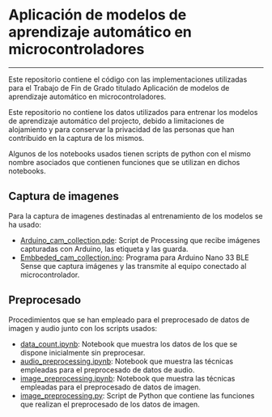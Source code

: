 # Aplicación de modelos de aprendizaje automático en microcontroladores

---
Este repositorio contiene el código con las implementaciones utilizadas para el Trabajo de Fin de Grado titulado
Aplicación de modelos de aprendizaje automático en microcontroladores.

Este repositorio no contiene los datos utilizados para entrenar los modelos de aprendizaje automático del projecto,
debido a limitaciones de alojamiento y para conservar la privacidad de las personas que han contribuido en la captura
de los mismos.

Algunos de los notebooks usados tienen scripts de python con el mismo nombre asociados que contienen funciones que se
utilizan en dichos notebooks.

## Captura de imagenes
Para la captura de imagenes destinadas al entrenamiento de los modelos se ha usado:
- [Arduino_cam_collection.pde](https://github.com/dainelli98/tfg-tinyml/blob/main/image%20capture/Arduino_cam_collection.pde):
  Script de Processing que recibe imágenes capturadas con Arduino, las etiqueta y las guarda.
- [Embbeded_cam_collection.ino](https://github.com/dainelli98/tfg-tinyml/blob/main/image%20capture/Embbeded_cam_collection/Embbeded_cam_collection.ino):
  Programa para Arduino Nano 33 BLE Sense que captura imágenes y las transmite al equipo conectado al microcontrolador.
  
## Preprocesado
Procedimientos que se han empleado para el preprocesado de datos de imagen y audio junto con los scripts usados:
- [data_count.ipynb](): Notebook que muestra los datos de los que se dispone inicialmente sin preprocesar.
- [audio_preprocessing.ipynb](): Notebook que muestra las técnicas empleadas para el preprocesado de datos de audio.
- [image_preprocessing.ipynb](): Notebook que muestra las técnicas empleadas para el preprocesado de datos de imagen.
- [image_preprocessing.py](): Script de Python que contiene las funciones que realizan el preprocesado de los datos de imagen.